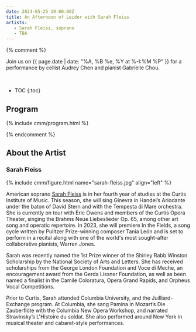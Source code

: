 ```yaml
---
date: 2024-05-25 19:00:00Z
title: An Afternoon of Leider with Sarah Fleiss
artists:
   - Sarah Fleiss, soprano
   - TBA
---
```


{% comment %}

Join us on {{ page.date | date: "%A, %B %e, %Y at %-I:%M %P" }} for a performance by
cellist Audrey Chen and pianist Gabrielle Chou.

<br>

* TOC
{:toc}

## Program

{% include cmm/program.html %}

{% endcomment %}

## About the Artist

### Sarah Fleiss

{% include cmm/figure.html name="sarah-fleiss.jpg" align="left" %}

American soprano [Sarah Fleiss](https://www.sarahfleiss.com) is in her fourth year of
studies at the Curtis Institute of Music. This season, she will sing Ginevra in Handel’s
Ariodante under the baton of David Stern and with the Tempesta di Mare orchestra. She is
currently on tour with Eric Owens and members of the Curtis Opera Theater, singing the
Brahms Neue Liebeslieder Op. 65, among other art song and operatic repertoire. In 2023, she
will premiere In the Fields, a song cycle written by Pulitzer Prize-winning composer Tania
León and is set to perform in a recital along with one of the world's most sought-after
collaborative pianists, Warren Jones.

Sarah was recently named the 1st Prize winner of the Shirley Rabb Winston Scholarship by the
National Society of Arts and Letters. She has received scholarships from the George London
Foundation and Voce di Meche, an encouragement award from the Gerda Lissner Foundation, as
well as been named a finalist in the Camile Coloratura, Opera Grand Rapids, and Orpheus
Vocal Competitions.

Prior to Curtis, Sarah attended Columbia University, and the Juilliard- Exchange program. At
Columbia, she sang Pamina in Mozart’s Die Zauberflöte with the Columbia New Opera Workshop,
and narrated Stravinsky’s L'Histoire du soldat. She also performed around New York in
musical theater and cabaret-style performances.
